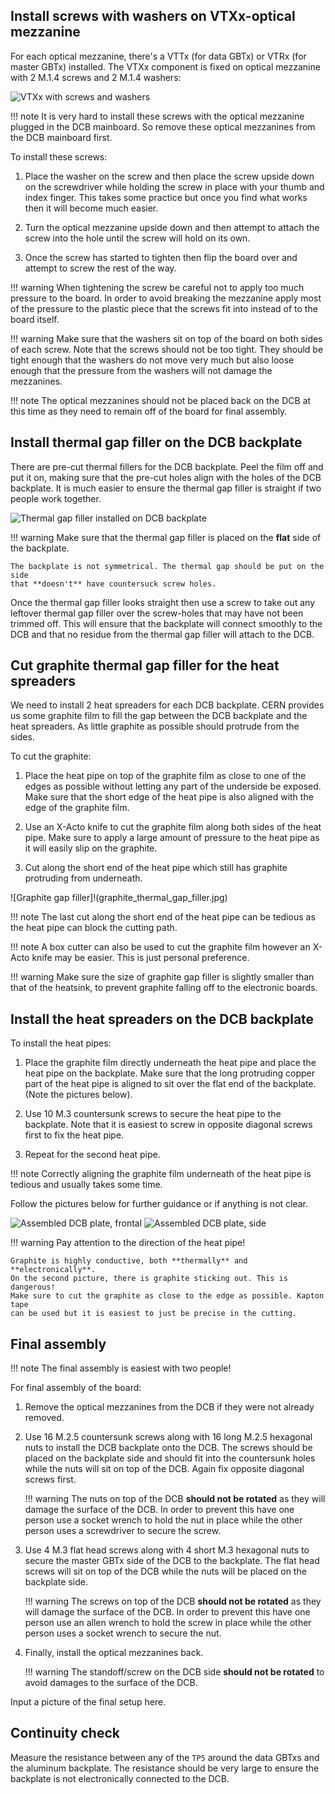 ## Install screws with washers on VTXx-optical mezzanine

For each optical mezzanine, there's a VTTx (for data GBTx) or VTRx (for master
GBTx) installed. The VTXx component is fixed on optical mezzanine with 2 M.1.4
screws and 2 M.1.4 washers:

![VTXx with screws and washers](vtxx_screws_and_washers.jpg)

!!! note
    It is very hard to install these screws with the optical mezzanine plugged
    in the DCB mainboard. So remove these optical mezzanines from the DCB
    mainboard first.

To install these screws:

1. Place the washer on the screw and then place the screw upside down on the
   screwdriver while holding the screw in place with your thumb and index
   finger. This takes some practice but once you find what works then it will
   become much easier.

2. Turn the optical mezzanine upside down and then attempt to attach the screw
   into the hole until the screw will hold on its own.

3. Once the screw has started to tighten then flip the board over and attempt
   to screw the rest of the way.

!!! warning
    When tightening the screw be careful not to apply too much pressure to the
    board. In order to avoid breaking the mezzanine apply most of the pressure
    to the plastic piece that the screws fit into instead of to the board
    itself.

!!! warning
    Make sure that the washers sit on top of the board on both sides of each
    screw. Note that the screws should not be too tight. They should be tight
    enough that the washers do not move very much but also loose enough that
    the pressure from the washers will not damage the mezzanines.

!!! note
    The optical mezzanines should not be placed back on the DCB at this time as
    they need to remain off of the board for final assembly.


## Install thermal gap filler on the DCB backplate
There are pre-cut thermal fillers for the DCB backplate. Peel the film off and
put it on, making sure that the pre-cut holes align with the holes of the DCB
backplate. It is much easier to ensure the thermal gap filler is straight if
two people work together.

![Thermal gap filler installed on DCB backplate](thermal_gap_filler_on_the_backplate.jpg)

!!! warning
    Make sure that the thermal gap filler is placed on the **flat** side of the
    backplate.

    The backplate is not symmetrical. The thermal gap should be put on the side
    that **doesn't** have countersuck screw holes.

Once the thermal gap filler looks straight then use a screw to take out any
leftover thermal gap filler over the screw-holes that may have not been trimmed
off. This will ensure that the backplate will connect smoothly to the DCB and
that no residue from the thermal gap filler will attach to the DCB.


## Cut graphite thermal gap filler for the heat spreaders
We need to install 2 heat spreaders for each DCB backplate. CERN provides us
some graphite film to fill the gap between the DCB backplate and the heat
spreaders. As little graphite as possible should protrude from the sides.

To cut the graphite:

1. Place the heat pipe on top of the graphite film as close to one of the edges
   as possible without letting any part of the underside be exposed. Make sure
   that the short edge of the heat pipe is also aligned with the edge of the
   graphite film.

2. Use an X-Acto knife to cut the graphite film along both sides of the heat
   pipe. Make sure to apply a large amount of pressure to the heat pipe as it
   will easily slip on the graphite.

3. Cut along the short end of the heat pipe which still has graphite protruding
   from underneath.

![Graphite gap filler]!(graphite_thermal_gap_filler.jpg)

!!! note
    The last cut along the short end of the heat pipe can be tedious as the
    heat pipe can block the cutting path.

!!! note
    A box cutter can also be used to cut the graphite film however an X-Acto
    knife may be easier. This is just personal preference.

!!! warning
    Make sure the size of graphite gap filler is slightly smaller than that of
    the heatsink, to prevent graphite falling off to the electronic boards.


## Install the heat spreaders on the DCB backplate

To install the heat pipes:

1. Place the graphite film directly underneath the heat pipe and place the heat
   pipe on the backplate. Make sure that the long protruding copper part of the
   heat pipe is aligned to sit over the flat end of the backplate. (Note the
   pictures below).

2. Use 10 M.3 countersunk screws to secure the heat pipe to the backplate. Note
   that it is easiest to screw in opposite diagonal screws first to fix the
   heat pipe.

3. Repeat for the second heat pipe.

!!! note
    Correctly aligning the graphite film underneath of the heat pipe is tedious and usually takes some time.

Follow the pictures below for further guidance or if anything is not clear.

![Assembled DCB plate, frontal](assembled_dcb_backplate_front.jpg)
![Assembled DCB plate, side](assembled_dcb_backplate_side.jpg)

!!! warning
    Pay attention to the direction of the heat pipe!

    Graphite is highly conductive, both **thermally** and **electronically**.
    On the second picture, there is graphite sticking out. This is dangerous!
    Make sure to cut the graphite as close to the edge as possible. Kapton tape
    can be used but it is easiest to just be precise in the cutting.


## Final assembly

!!! note
    The final assembly is easiest with two people!

For final assembly of the board:

1. Remove the optical mezzanines from the DCB if they were not already removed.

2. Use 16 M.2.5 countersunk screws along with 16 long M.2.5 hexagonal nuts to
   install the DCB backplate onto the DCB. The screws should be placed on the
   backplate side and should fit into the countersunk holes while the nuts will
   sit on top of the DCB. Again fix opposite diagonal screws first.

    !!! warning
        The nuts on top of the DCB **should not be rotated** as they will
        damage the surface of the DCB. In order to prevent this have one person
        use a socket wrench to hold the nut in place while the other person
        uses a screwdriver to secure the screw.

3. Use 4 M.3 flat head screws along with 4 short M.3 hexagonal nuts to secure
   the master GBTx side of the DCB to the backplate. The flat head screws will
   sit on top of the DCB while the nuts will be placed on the backplate side.

    !!! warning
        The screws on top of the DCB **should not be rotated** as they will
        damage the surface of the DCB. In order to prevent this have one person
        use an allen wrench to hold the screw in place while the other person
        uses a socket wrench to secure the nut.

4. Finally, install the optical mezzanines back.

    !!! warning
        The standoff/screw on the DCB side **should not be rotated** to avoid
        damages to the surface of the DCB.

Input a picture of the final setup here.


## Continuity check

Measure the resistance between any of the `TP5` around the data GBTxs and the
aluminum backplate. The resistance should be very large to ensure the backplate
is not electronically connected to the DCB.
